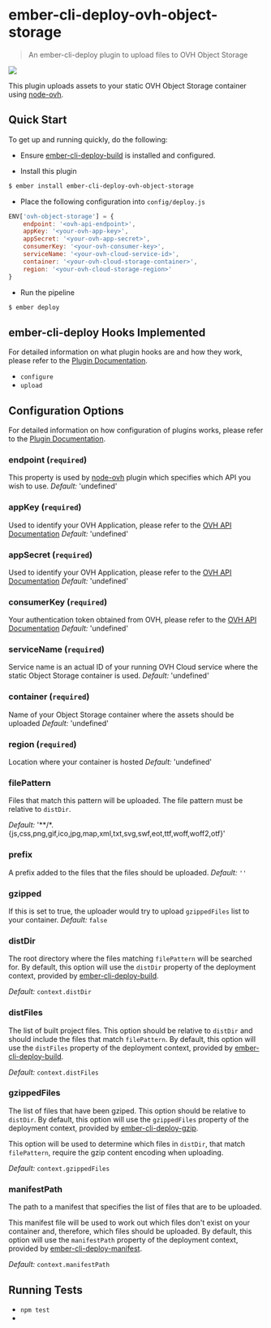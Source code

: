 # ember-cli-deploy-ovh-object-storage

> An ember-cli-deploy plugin to upload files to OVH Object Storage

[![](https://ember-cli-deploy.github.io/ember-cli-deploy-version-badges/plugins/ember-cli-deploy-s3.svg)](http://ember-cli-deploy.github.io/ember-cli-deploy-version-badges/)

This plugin uploads assets to your static OVH Object Storage container using [node-ovh](https://github.com/ovh/node-ovh).

## Quick Start

To get up and running quickly, do the following:

- Ensure [ember-cli-deploy-build](https://github.com/ember-cli-deploy/ember-cli-deploy-build) is installed and configured.

- Install this plugin

```bash
$ ember install ember-cli-deploy-ovh-object-storage
```

- Place the following configuration into `config/deploy.js`

```javascript
ENV['ovh-object-storage'] = {
    endpoint: '<ovh-api-endpoint>',
    appKey: '<your-ovh-app-key>',
    appSecret: '<your-ovh-app-secret>',
    consumerKey: '<your-ovh-consumer-key>',
    serviceName: '<your-ovh-cloud-service-id>',
    container: '<your-ovh-cloud-storage-container>',
    region: '<your-ovh-cloud-storage-region>'
}
```

- Run the pipeline

```bash
$ ember deploy
```

## ember-cli-deploy Hooks Implemented

For detailed information on what plugin hooks are and how they work, please refer to the [Plugin Documentation](http://ember-cli-deploy.com/plugins/).

- `configure`
- `upload`

## Configuration Options

For detailed information on how configuration of plugins works, please refer to the [Plugin Documentation](http://ember-cli-deploy.com/plugins/).

### endpoint (`required`)
This property is used by [node-ovh](https://github.com/ovh/node-ovh) plugin which specifies which API you wish to use.
*Default:* 'undefined'

### appKey (`required`)
Used to identify your OVH Application, please refer to the [OVH API Documentation][1]
*Default:* 'undefined'

### appSecret (`required`)
Used to identify your OVH Application, please refer to the [OVH API Documentation][1]
*Default:* 'undefined'

### consumerKey (`required`)
Your authentication token obtained from OVH, please refer to the [OVH API Documentation][1]
*Default:* 'undefined'

### serviceName (`required`)
Service name is an actual ID of your running OVH Cloud service where the static Object Storage container is used.
*Default:* 'undefined'

### container (`required`)
Name of your Object Storage container where the assets should be uploaded
*Default:* 'undefined'

### region (`required`)
Location where your container is hosted
*Default:* 'undefined'

### filePattern
Files that match this pattern will be uploaded. The file pattern must be relative to `distDir`.

*Default:* '\*\*/\*.{js,css,png,gif,ico,jpg,map,xml,txt,svg,swf,eot,ttf,woff,woff2,otf}'

### prefix
A prefix added to the files that the files should be uploaded.
*Default:* `''`

### gzipped
If this is set to true, the uploader would try to upload `gzippedFiles` list to your container.
*Default:* `false`

### distDir
The root directory where the files matching `filePattern` will be searched for. By default, this option will use the `distDir` property of the deployment context, provided by [ember-cli-deploy-build][2].

*Default:* `context.distDir`

### distFiles
The list of built project files. This option should be relative to `distDir` and should include the files that match `filePattern`. By default, this option will use the `distFiles` property of the deployment context, provided by [ember-cli-deploy-build][2].

*Default:* `context.distFiles`

### gzippedFiles
The list of files that have been gziped. This option should be relative to `distDir`. By default, this option will use the `gzippedFiles` property of the deployment context, provided by [ember-cli-deploy-gzip][3].

This option will be used to determine which files in `distDir`, that match `filePattern`, require the gzip content encoding when uploading.

*Default:* `context.gzippedFiles`

### manifestPath
The path to a manifest that specifies the list of files that are to be uploaded.

This manifest file will be used to work out which files don't exist on your container and, therefore, which files should be uploaded. By default, this option will use the `manifestPath` property of the deployment context, provided by [ember-cli-deploy-manifest][4].

*Default:* `context.manifestPath`

## Running Tests

- `npm test`
- 
[1]: https://api.ovh.com/g934.first_step_with_api
[2]: https://github.com/ember-cli-deploy/ember-cli-deploy-build "ember-cli-deploy-build"
[3]: https://github.com/lukemelia/ember-cli-deploy-gzip "ember-cli-deploy-gzip"
[4]: https://github.com/lukemelia/ember-cli-deploy-manifest "ember-cli-deploy-manifest"
